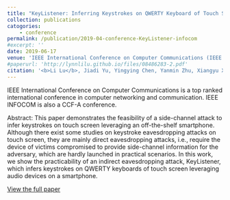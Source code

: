 ```yaml
---
title: "KeyListener: Inferring Keystrokes on QWERTY Keyboard of Touch Screen through Acoustic Signals"
collection: publications
catogories: 
    - conference
permalink: /publication/2019-04-conference-KeyListener-infocom
#excerpt: ''
date: 2019-06-17
venue: 'IEEE International Conference on Computer Communications (IEEE INFOCOM 2019)'
#paperurl: 'http://lynnlilu.github.io/files/08486283-2.pdf'
citation: '<b>Li Lu</b>, Jiadi Yu, Yingying Chen, Yanmin Zhu, Xiangyu Xu, Guangtao Xue, Minglu Li. &quot;KeyListener: Inferring Keystrokes on QWERTY Keyboard of Touch Screen through Acoustic Signals.&quot; <i>Proceedings of IEEE International Conference on Computer Communications (IEEE INFOCOM)</i>. Paris, France. pp. 775-783. 2019. doi: 10.1109/INFOCOM.2019.8737591.'
---
```


IEEE International Conference on Computer Communications is a top ranked international conference in computer networking and communication. IEEE INFOCOM is also a CCF-A conference.

Abstract: This paper demonstrates the feasibility of a side-channel attack to infer keystrokes on touch screen leveraging an off-the-shelf smartphone. Although there exist some studies on keystroke eavesdropping attacks on touch screen, they are mainly direct eavesdropping attacks, i.e., require the device of victims compromised to provide side-channel information for the adversary, which are hardly launched in practical scenarios. In this work, we show the practicability of an indirect eavesdropping attack, KeyListener, which infers keystrokes on QWERTY keyboards of touch screen leveraging audio devices on a smartphone.

[View the full paper](https://ieeexplore.ieee.org/document/8737591)

